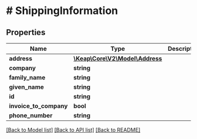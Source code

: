 # # ShippingInformation

## Properties

Name | Type | Description | Notes
------------ | ------------- | ------------- | -------------
**address** | [**\Keap\Core\V2\Model\Address**](Address.md) |  | [optional]
**company** | **string** |  | [optional]
**family_name** | **string** |  | [optional]
**given_name** | **string** |  | [optional]
**id** | **string** |  | [optional]
**invoice_to_company** | **bool** |  | [optional]
**phone_number** | **string** |  | [optional]

[[Back to Model list]](../../README.md#models) [[Back to API list]](../../README.md#endpoints) [[Back to README]](../../README.md)
